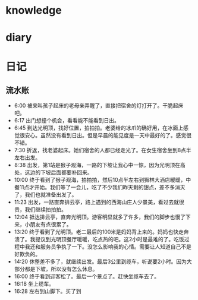 # knowledge


# diary

# 日记
## 流水账
- 6:00 被来叫孩子起床的老母亲弄醒了，直接把宿舍的灯打开了。干脆起床吧。
- 6:17 出门想撞个机会，看看能不能看到日出。
- 6:45 到达光明顶，找好位置，拍拍拍。老婆给的冰爪的确好用，在冰面上感觉很安心。虽然没有看到日出。但是早晨的能见度是一天中最好的了。感觉很不错。
- 7:30 折返，找老婆起床。她们宿舍的人都已经走光了。在女生宿舍坐到8点半左右出发。
- 8:38 出发，第1站是猴子观海，一路的下坡让我心中一惊，因为光明顶在高处，这边的下坡后面都要补回来。
- 10:00 终于看到了猴子观海，拍拍拍，然后10点半左右到狮林大酒店暖暖，中餐11点才开始。我们等了一会儿，吃了不少我们昨天剩的甜点，差不多消灭了，我们也就准备出发了。
- 11:23 出发，一路直奔排云亭，路上遇到的西海山庄人少景美，看过去就很贵，我们继续拍拍拍。
- 12:04 抵达排云亭，直奔光明顶。游客明显就多了许多，我们的脚步也慢了下来，小朋友有点很累了。
- 13:20 终于看到了光明顶。老二最后的100米是妈妈背上来的。妈妈也快走奔溃了。我提议到光明顶餐厅暖暖，吃点热的吧。这2小时是最难的了。吃饭过程中我还和服务员争执了一下。没怎么影响我的心情。需要让人知道自己不是好欺负的。
- 14:20 休整差不多了，就继续出发。最后3公里到缆车，听说要2小时。因为大部分都是下坡，所以没有怎么休息。
- 16:00 终于看到迎客松了。最后一个景点了。赶快坐缆车去了。
- 16:18 坐上缆车。
- 16:28 左右到山脚下。买了到